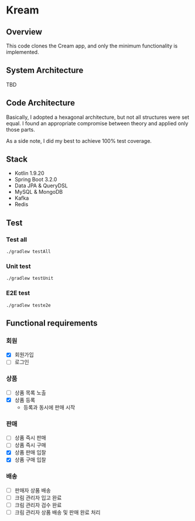 # Kream

## Overview
This code clones the Cream app, and only the minimum functionality is implemented.

## System Architecture
TBD

## Code Architecture
Basically, I adopted a hexagonal architecture, but not all structures were set equal. I found an appropriate compromise between theory and applied only those parts.

As a side note, I did my best to achieve 100% test coverage.

## Stack
- Kotlin 1.9.20
- Spring Boot 3.2.0
- Data JPA & QueryDSL
- MySQL & MongoDB
- Kafka
- Redis

## Test

### Test all

`./gradlew testAll`

### Unit test

`./gradlew testUnit`

### E2E test

`./gradlew teste2e`

## Functional requirements

### 회원
- [x] 회원가입
- [ ] 로그인

### 상품
- [ ] 상품 목록 노출
- [x] 상품 등록
    - 등록과 동시에 판매 시작

### 판매
- [ ] 상품 즉시 판매
- [ ] 상품 즉시 구매
- [x] 상품 판매 입찰
- [x] 상품 구매 입찰

### 배송
- [ ] 판매자 상품 배송
- [ ] 크림 관리자 입고 완료
- [ ] 크림 관리자 검수 완료
- [ ] 크림 관리자 상품 배송 및 판매 완료 처리
